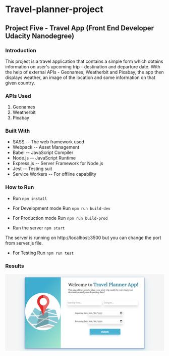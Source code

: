 # Travel-planner-project

## Project Five - Travel App (Front End Developer Udacity Nanodegree)

### Introduction
This project is a travel application that contains a simple form which obtains information on user's upcoming trip - destination and departure date. 
With the help of external APIs - Geonames, Weatherbit and Pixabay, the app then displays weather, an image of the location and some information on that given country.

### APIs Used

1. Geonames
2. Weatherbit
3. Pixabay 


### Built With
- SASS -- The web framework used
- Webpack -- Asset Management
- Babel -- JavaScript Compiler
- Node.js -- JavaScript Runtime
- Express.js -- Server Framework for Node.js
- Jest -- Testing suit
- Service Workers -- For offline capability

### How to Run

- Run `npm install`

- For Development mode 
Run `npm run build-dev`

- For Production mode
Run `npm run build-prod`

- Run the server
`npm start`

The server is running on http://localhost:3500
but you can change the port from server.js file.

- For Testing
Run `npm run test`

### Results

![result1](result1.png)
